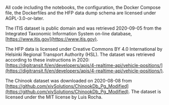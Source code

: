 All code including the notebooks, the configuration, the Docker Compose file, the Dockerfiles and the HFP data dump schema are licensed under AGPL-3.0-or-later.

The ITIS dataset is public domain and was retrieved 2020-09-05 from the Integrated Taxonomic Information System on-line database, [https://www.itis.gov](https://www.itis.gov).

The HFP data is licensed under Creative Commons BY 4.0 International by Helsinki Regional Transport Authority (HSL).
The dataset was retrieved according to these instructions in 2020: [https://digitransit.fi/en/developers/apis/4-realtime-api/vehicle-positions/](https://digitransit.fi/en/developers/apis/4-realtime-api/vehicle-positions/).

The Chinook dataset was downloaded on 2020-08-08 from [https://github.com/xivSolutions/ChinookDb_Pg_Modified](https://github.com/xivSolutions/ChinookDb_Pg_Modified).
The dataset is licensed under the MIT license by Luis Rocha.
